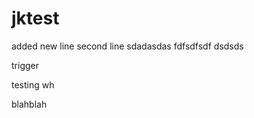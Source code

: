 jktest
======

added new line
second line
sdadasdas
fdfsdfsdf
dsdsds


trigger

testing wh

blahblah
